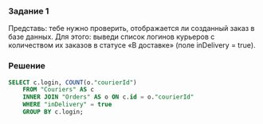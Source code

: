 ### Задание 1

Представь: тебе нужно проверить, отображается ли созданный заказ в базе данных. Для этого: выведи список логинов курьеров с количеством их заказов в статусе «В доставке» (поле inDelivery = true). 

### Решение

```sql
SELECT c.login, COUNT(o."courierId")
    FROM "Couriers" AS c 
    INNER JOIN "Orders" AS o ON c.id = o."courierId" 
    WHERE "inDelivery" = true 
    GROUP BY c.login;
```